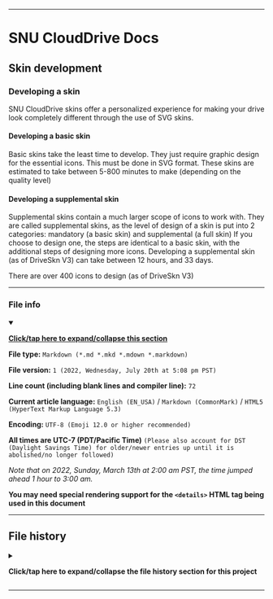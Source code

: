 
***

# SNU CloudDrive Docs

## Skin development

### Developing a skin

SNU CloudDrive skins offer a personalized experience for making your drive look completely different through the use of SVG skins.

#### Developing a basic skin

Basic skins take the least time to develop. They just require graphic design for the essential icons. This must be done in SVG format. These skins are estimated to take between 5-800 minutes to make (depending on the quality level)

#### Developing a supplemental skin

Supplemental skins contain a much larger scope of icons to work with. They are called supplemental skins, as the level of design of a skin is put into 2 categories: mandatory (a basic skin) and supplemental (a full skin) If you choose to design one, the steps are identical to a basic skin, with the additional steps of designing more icons. Developing a supplemental skin (as of DriveSkn V3) can take between 12 hours, and 33 days.

There are over 400 icons to design (as of DriveSkn V3) 

***

### File info

<details open><summary><p lang="en"><b><u>Click/tap here to expand/collapse this section</u></b></p></summary>

**File type:** `Markdown (*.md *.mkd *.mdown *.markdown)`

**File version:** `1 (2022, Wednesday, July 20th at 5:08 pm PST)`

**Line count (including blank lines and compiler line):** `72`

**Current article language:** `English (EN_USA)` / `Markdown (CommonMark)` / `HTML5 (HyperText Markup Language 5.3)`

**Encoding:** `UTF-8 (Emoji 12.0 or higher recommended)`

**All times are UTC-7 (PDT/Pacific Time)** `(Please also account for DST (Daylight Savings Time) for older/newer entries up until it is abolished/no longer followed)`

_Note that on 2022, Sunday, March 13th at 2:00 am PST, the time jumped ahead 1 hour to 3:00 am._

**You may need special rendering support for the `<details>` HTML tag being used in this document**

</details>

***

## File history

<details><summary><p lang="en"><b>Click/tap here to expand/collapse the file history section for this project</b></p></summary>

<details><summary><p lang="en"><b>Version 1 (2022, Wednesday, July 20th at 5:08 pm PST)</b></p></summary>

**This version was made by:** [`@seanpm2001`](https://github.com/seanpm2001/)

> Changes:

- [x] Started the file
- [x] Added the title section
- [x] Added the `developing a skin section` section
- - [x] Added the `basic skin` subsection
- - [x] Added the `supplemental` subsection
- [x] Added the `file info` section
- [x] Added the `file history` section
- [ ] No other changes in version 1

</details>

</details>

***
